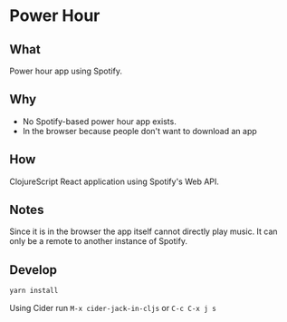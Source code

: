 # Power Hour

## What

Power hour app using Spotify.

## Why

- No Spotify-based power hour app exists.
- In the browser because people don't want to download an app

## How

ClojureScript React application using Spotify's Web API.

## Notes

Since it is in the browser the app itself cannot directly play music. It can only be a remote to another instance of Spotify.

## Develop

```sh
yarn install
```

Using Cider run `M-x cider-jack-in-cljs` or `C-c C-x j s`
